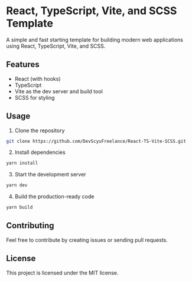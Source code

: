 # React, TypeScript, Vite, and SCSS Template

A simple and fast starting template for building modern web applications using React, TypeScript, Vite, and SCSS.

## Features

- React (with hooks)
- TypeScript
- Vite as the dev server and build tool
- SCSS for styling

## Usage

1. Clone the repository

```bash
git clone https://github.com/DevScyuFreelance/React-TS-Vite-SCSS.git
```

2. Install dependencies

```bash
yarn install
```

3. Start the development server


```bash
yarn dev
```

4. Build the production-ready code

```bash
yarn build
```


## Contributing

Feel free to contribute by creating issues or sending pull requests.

## License

This project is licensed under the MIT license.

